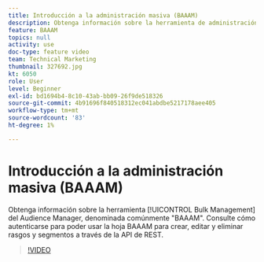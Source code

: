 ```yaml
---
title: Introducción a la administración masiva (BAAAM)
description: Obtenga información sobre la herramienta de administración masiva de Audience Manager, denominada comúnmente como "BAAAM". Consulte cómo autenticarse para poder usar la hoja BAAAM para crear, editar y eliminar rasgos y segmentos a través de la API de REST.
feature: BAAAM
topics: null
activity: use
doc-type: feature video
team: Technical Marketing
thumbnail: 327692.jpg
kt: 6050
role: User
level: Beginner
exl-id: bd1694b4-8c10-43ab-bb09-26f9de518326
source-git-commit: 4b91696f840518312ec041abdbe5217178aee405
workflow-type: tm+mt
source-wordcount: '83'
ht-degree: 1%

---
```


# Introducción a la administración masiva (BAAAM)

Obtenga información sobre la herramienta [!UICONTROL Bulk Management] del Audience Manager, denominada comúnmente &quot;BAAAM&quot;. Consulte cómo autenticarse para poder usar la hoja BAAAM para crear, editar y eliminar rasgos y segmentos a través de la API de REST.

>[!VIDEO](https://video.tv.adobe.com/v/327692/?quality=12&learn=on)
